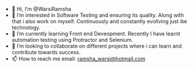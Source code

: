 - 👋 Hi, I’m @WarsiRamsha
- 👀 I’m interested in Software Testing and ensuring its quality. Along with that i also work on myself. Continuously and constantly evollving just ike technology. 
- 🌱 I’m currently learning Front end Deveopment. Recently I have learnt automation testing using Protractor and Selenium.
- 💞️ I’m looking to collaborate on different projects where i can learn and contribute towards success.
- 📫 How to reach me email: ramsha_warsi@hotmail.com

<!---
WarsiRamsha/WarsiRamsha is a ✨ special ✨ repository because its `README.md` (this file) appears on your GitHub profile.
You can click the Preview link to take a look at your changes.
--->

